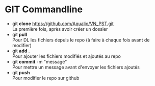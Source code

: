 GIT Commandline
=
- git **clone** https://github.com/Aqualio/VN_PST.git 
<br/>La première fois, après avoir créer un dossier
- git **pull** 
<br/>Pour DL les fichiers depuis le repo (à faire à chaque fois avant de modifier)
- git **add** . 
<br/>Pour ajouter les fichiers modifiés et ajoutés au repo
- git **commit** -m "message" 
<br/>Pour mettre un message avant d'envoyer les fichiers ajoutés
- git **push** 
<br/>Pour modifier le repo sur github
